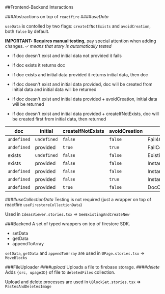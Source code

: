 ##Frontend-Backend Interactions

###Abstractions on top of `reactfire` 
####_useData_

`useData` is contolled by two flags: `createIfNotExists` and `avoidCreation`, both `false` by default.

**IMPORTANT:** **Requires manual testing**, pay special attention when adding changes.
*✓ means that story is automatically tested*

- if doc doesn't exist and initial data not provided it fails
- if doc exists it returns doc

- if doc exists and initial data provided it returns initial data, then doc
- if doc doesn't exist and initial data provided, doc will be created from initial data and initial data will be returned
- if doc doesn't exist and initial data provided + avoidCreation, initial data will be returned
- if doc doesn't exist and initial data provided + createIfNotExists, doc will be created first from initial data, then returned

| doc         | initial     | createIfNotExists | avoidCreation | Story Name                     |
|-------------|-------------|-------------------|---------------|--------------------------------|
| `undefined` | `undefined` | `false`           | `false`       | Fail404 ✓                      |
| `undefined` | provided    | `true`            | `true`        | FailCollidingFlags             |
| exists      | `undefined` | `false`           | `false`       | ExistingData ✓                 |
| exists      | provided    | `false`           | `false`       | InstantInitialThenExistingData |
| `undefined` | provided    | `false`           | `false`       | InstantInitialDataThenDoc      |
| `undefined` | provided    | `false`           | `true`        | InstantInitialData             |
| `undefined` | provided    | `true`            | `false`       | DocCreatedFirst                |

####_useCollectionData_
Testing is not required (just a wrapper on top of reactfire `useFirestoreCollectionData`)

Used in `IdeasViewer.stories.tsx` => `SeeExistingAndCreateNew`

###Backend
A set of typed wrappers on top of firestore SDK.

- setData
- getData
- appendToArray

`setData`, `getData` and `appendToArray` are used in `UPage.stories.tsx` => `MoveBlocks`

###FileUploader
####_upload_
Uploads a file to firebase storage.
####_delete_
Adds `{src, upageID}` of file to `deletedFiles` collection.

Upload and delete processes are used in `UBlockSet.stories.tsx` => `PastesAndDeletesImage`
